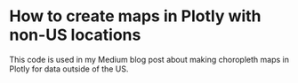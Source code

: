 # How to create maps in Plotly with non-US locations
This code is used in my Medium blog post about making choropleth maps in Plotly for data outside of the US. 

